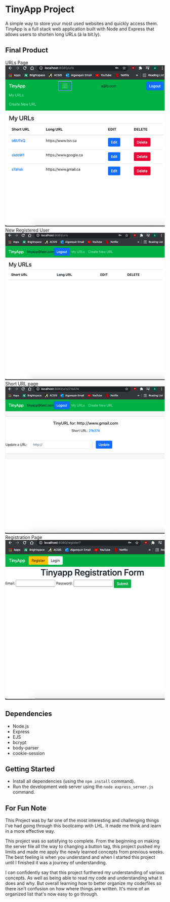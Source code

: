 # TinyApp Project

A simple way to store your most used websites and quickly access them. 
TinyApp is a full stack web application built with Node and Express that allows users to shorten long URLs (à la bit.ly).

## Final Product
URLs Page
!["Screenshot of URLs page for a user with saved URLs"](https://github.com/austinsicard/tinyapp/blob/master/docs/urls-page.png)
New Registered User
!["Screenshot of URLs for newly registered user"](https://github.com/austinsicard/tinyapp/blob/master/docs/urls-new-user.png)
Short URL page
!["Screenshot of the details of a short URL"](https://github.com/austinsicard/tinyapp/blob/master/docs/url-tiny-page.png)
Registration Page
!["Screenshot of the registration page"](https://github.com/austinsicard/tinyapp/blob/master/docs/register-page.png)

## Dependencies

- Node.js
- Express
- EJS
- bcrypt
- body-parser
- cookie-session

## Getting Started

- Install all dependencies (using the `npm install` command).
- Run the development web server using the `node express_server.js` command.

## For Fun Note

This Project was by far one of the most interesting and challenging things I've had going through this bootcamp with LHL. It made me think and learn in a more effective way. 

This project was so satisfying to complete. From the beginning on making the server file all the way to changing a button tag, this project pushed my limits and made me apply the newly learned concepts from previous weeks. The best feeling is when you understand and when I started this project until I finished it was a journey of understanding.

I can confidently say that this project furthered my understanding of various concepts. As well as being able to read my code and understanding what it does and why. But overall learning how to better organize my code/files so there isn't confusion on how where things are written. It's more of an organized list that's now easy to go through.